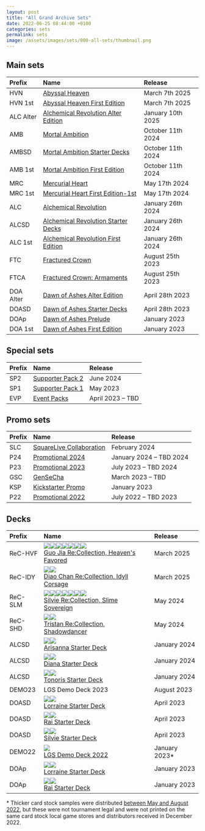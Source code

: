 ```yaml
---
layout: post
title: "All Grand Archive Sets"
date: 2022-06-25 08:44:00 +0100
categories: sets
permalink: sets
image: /assets/images/sets/000-all-sets/thumbnail.png
---
```


## Main sets

Prefix | Name | Release
:-- | :-- | :--
HVN | [Abyssal Heaven](/HVN_(set)) | March 7th 2025
HVN 1st | [Abyssal Heaven First Edition](/HVN-1st_(set)) | March 7th 2025
ALC Alter | [Alchemical Revolution Alter Edition](/ALC-Alter_(set)) | January 10th 2025
AMB | [Mortal Ambition](/AMB_(set)) | October 11th 2024
AMBSD | [Mortal Ambition Starter Decks](/AMBSD_(set)) | October 11th 2024
AMB 1st | [Mortal Ambition First Edition](/AMB-1st_(set)) | October 11th 2024
MRC | [Mercurial Heart](/MRC_(set)) | May 17th 2024
MRC 1st | [Mercurial Heart First Edition-1st](/MRC_(set)) | May 17th 2024
ALC | [Alchemical Revolution](/ALC_(set)) | January 26th 2024
ALCSD | [Alchemical Revolution Starter Decks](/ALCSD_(set)) | January 26th 2024
ALC 1st | [Alchemical Revolution First Edition](/ALC-1st_(set)) | January 26th 2024
FTC | [Fractured Crown](/FTC_(set)) | August 25th 2023
FTCA | [Fractured Crown: Armaments](/FTCA_(set)) | August 25th 2023
DOA Alter | [Dawn of Ashes Alter Edition](/DOA-Alter_(set)) | April 28th 2023
DOASD | [Dawn of Ashes Starter Decks](/DOASD_(set)) | April 28th 2023
DOAp | [Dawn of Ashes Prelude](/DOAp_(set)) | January 2023
DOA 1st | [Dawn of Ashes First Edition](/DOA-1st_(set)) | January 2023

## Special sets

Prefix | Name | Release
:-- | :-- | :--
SP2 | [Supporter Pack 2](/SP2_(set)) | June 2024
SP1 | [Supporter Pack 1](/SP1_(set)) | May 2023
EVP | [Event Packs](/EVP_(set)) | April 2023 &ndash; TBD

## Promo sets

Prefix | Name | Release
:-- | :-- | :--
SLC | [SquareLive Collaboration](/SLC_(set)) | February 2024
P24 | [Promotional 2024](/P24_(set)) | January 2024 &ndash; TBD 2024
P23 | [Promotional 2023](/P23_(set)) | July 2023 &ndash; TBD 2024
GSC | [GenSeCha](/GSC_(set)) | March 2023 &ndash; TBD
KSP | [Kickstarter Promo](/KSP_(set)) | January 2023
P22 | [Promotional 2022](/P22_(set))| July 2022 &ndash; TBD 2023

## Decks

Prefix | Name | Release
:-- | :-- | :--
ReC-HVF | [<img class="image-element" src="https://img.silvie.org/misc/elements/fire.png" /><img class="image-element" src="https://img.silvie.org/misc/elements/water.png" /><img class="image-element" src="https://img.silvie.org/misc/elements/wind.png" /><img class="image-element" src="https://img.silvie.org/misc/elements/arcane.png" /><img class="image-element" src="https://img.silvie.org/misc/elements/crux.png" /><img class="image-element" src="https://img.silvie.org/misc/elements/neos.png" /><img class="image-element" src="https://img.silvie.org/misc/elements/tera.png" /><br>Guo Jia Re:Collection, Heaven's Favored](/ReC-HVF_(set)#pre-constructed-deck) | March 2025
ReC-IDY | [<img class="image-element" src="https://img.silvie.org/misc/elements/wind.png" /><img class="image-element" src="https://img.silvie.org/misc/elements/umbra.png" /><br>Diao Chan Re:Collection, Idyll Corsage](/ReC-IDY_(set)#pre-constructed-deck) | March 2025
ReC-SLM | [<img class="image-element" src="https://img.silvie.org/misc/elements/fire.png" /><img class="image-element" src="https://img.silvie.org/misc/elements/water.png" /><img class="image-element" src="https://img.silvie.org/misc/elements/wind.png" /><img class="image-element" src="https://img.silvie.org/misc/elements/arcane.png" /><img class="image-element" src="https://img.silvie.org/misc/elements/crux.png" /><img class="image-element" src="https://img.silvie.org/misc/elements/neos.png" /><img class="image-element" src="https://img.silvie.org/misc/elements/tera.png" /><br>Silvie Re:Collection, Slime Sovereign](/ReC-SLM_(set)#pre-constructed-deck) | May 2024
ReC-SHD | [<img class="image-element" src="https://img.silvie.org/misc/elements/wind.png" /><img class="image-element" src="https://img.silvie.org/misc/elements/umbra.png" /><br>Tristan Re:Collection, Shadowdancer](/ReC-SHD_(set)#pre-constructed-deck) | May 2024
ALCSD | [<img class="image-element" src="https://img.silvie.org/misc/elements/water.png" /><img class="image-element" src="https://img.silvie.org/misc/elements/astra.png" /><br>Arisanna Starter Deck](/ALCSD_(set)#arisanna-starter-deck) | January 2024
ALCSD | [<img class="image-element" src="https://img.silvie.org/misc/elements/fire.png" /><img class="image-element" src="https://img.silvie.org/misc/elements/umbra.png" /><br>Diana Starter Deck](/ALCSD_(set)#diana-starter-deck) | January 2024
ALCSD | [<img class="image-element" src="https://img.silvie.org/misc/elements/wind.png" /><img class="image-element" src="https://img.silvie.org/misc/elements/neos.png" /><br>Tonoris Starter Deck](/ALCSD_(set)#tonoris-starter-deck) | January 2024
DEMO23 | LGS Demo Deck 2023 | August 2023
DOASD | [<img class="image-element" src="https://img.silvie.org/misc/elements/wind.png" /><img class="image-element" src="https://img.silvie.org/misc/elements/crux.png" /><br>Lorraine Starter Deck](/DOASD_(set)#lorraine-starter-deck) | April 2023
DOASD | [<img class="image-element" src="https://img.silvie.org/misc/elements/fire.png" /><img class="image-element" src="https://img.silvie.org/misc/elements/arcane.png" /><br>Rai Starter Deck](/DOASD_(set)#rai-starter-deck) | April 2023
DOASD | [<img class="image-element" src="https://img.silvie.org/misc/elements/water.png" /><img class="image-element" src="https://img.silvie.org/misc/elements/tera.png" /><br>Silvie Starter Deck](/DOASD_(set)#silvie-starter-deck) | April 2023
DEMO22 | [<img class="image-element" src="https://img.silvie.org/misc/elements/norm.png" /><br>LGS Demo Deck 2022](/DEMO22_(set)) | January 2023*
DOAp | [<img class="image-element" src="https://img.silvie.org/misc/elements/wind.png" /><img class="image-element" src="https://img.silvie.org/misc/elements/crux.png" /><br>Lorraine Starter Deck](/DOAp_(set)#lorraine-starter-deck-prelude) | January 2023
DOAp | [<img class="image-element" src="https://img.silvie.org/misc/elements/fire.png" /><img class="image-element" src="https://img.silvie.org/misc/elements/arcane.png" /><br>Rai Starter Deck](/DOAp_(set)#rai-starter-deck-prelude) | January 2023

\* Thicker card stock samples were distributed [between May and August 2022](/DEMO22_(set)#thicker-card-stock-samples), but these were not tournament legal and were not printed on the same card stock local game stores and distributors received in December 2022.